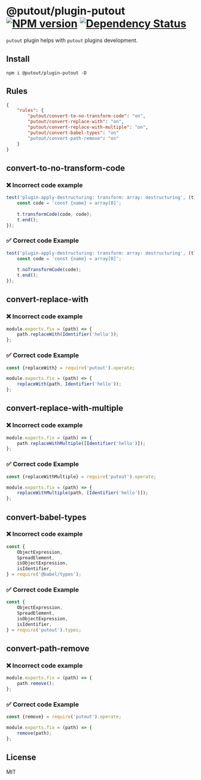 # @putout/plugin-putout [![NPM version][NPMIMGURL]][NPMURL] [![Dependency Status][DependencyStatusIMGURL]][DependencyStatusURL]

[NPMIMGURL]:                https://img.shields.io/npm/v/@putout/plugin-putout.svg?style=flat&longCache=true
[NPMURL]:                   https://npmjs.org/package/@putout/plugin-putout"npm"

[DependencyStatusURL]:      https://david-dm.org/coderaiser/putout?path=packages/plugin-putout
[DependencyStatusIMGURL]:   https://david-dm.org/coderaiser/putout.svg?path=packages/plugin-putout

`putout` plugin helps with `putout` plugins development.

## Install

```
npm i @putout/plugin-putout -D
```

## Rules

```json
{
    "rules": {
        "putout/convert-to-no-transform-code": "on",
        "putout/convert-replace-with": "on",
        "putout/convert-replace-with-multiple": "on",
        "putout/convert-babel-types": "on"
        "putout/convert-path-remove": "on"
    }
}
```

## convert-to-no-transform-code

### ❌ Incorrect code example

```js
test('plugin-apply-destructuring: transform: array: destructuring', (t) => {
    const code = 'const {name} = array[0]';
    
    t.transformCode(code, code);
    t.end();
});
```

### ✅ Correct code Example

```js
test('plugin-apply-destructuring: transform: array: destructuring', (t) => {
    const code = 'const {name} = array[0]';
    
    t.noTransformCode(code);
    t.end();
});
```

## convert-replace-with

### ❌ Incorrect code example

```js
module.exports.fix = (path) => {
    path.replaceWith(Identifier('hello'));
};
```

### ✅ Correct code Example

```js
const {replaceWith} = require('putout').operate;

module.exports.fix = (path) => {
    replaceWith(path, Identifier('hello'));
};
```

## convert-replace-with-multiple

### ❌ Incorrect code example

```js
module.exports.fix = (path) => {
    path.replaceWithMultiple([Identifier('hello')]);
};
```

### ✅ Correct code Example

```js
const {replaceWithMultiple} = require('putout').operate;

module.exports.fix = (path) => {
    replaceWithMultiple(path, [Identifier('hello')]);
};
```

## convert-babel-types

### ❌ Incorrect code example

```js
const {
    ObjectExpression,
    SpreadElement,
    isObjectExpression,
    isIdentifier,
} = require('@babel/types');
```

### ✅ Correct code Example

```js
const {
    ObjectExpression,
    SpreadElement,
    isObjectExpression,
    isIdentifier,
} = require('putout').types;
```

## convert-path-remove

### ❌ Incorrect code example

```js
module.exports.fix = (path) => {
    path.remove();
};
```

### ✅ Correct code Example

```js
const {remove} = require('putout').operate;

module.exports.fix = (path) => {
    remove(path);
};
```

## License

MIT

